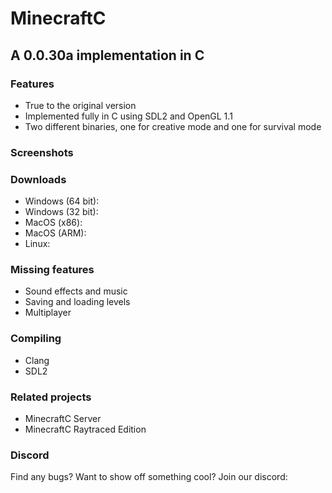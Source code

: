 # MinecraftC
## A 0.0.30a implementation in C

### Features
- True to the original version
- Implemented fully in C using SDL2 and OpenGL 1.1
- Two different binaries, one for creative mode and one for survival mode
### Screenshots
### Downloads
- Windows (64 bit):
- Windows (32 bit):
- MacOS (x86):
- MacOS (ARM):
- Linux:
### Missing features
- Sound effects and music
- Saving and loading levels
- Multiplayer
### Compiling
- Clang
- SDL2
### Related projects
- MinecraftC Server
- MinecraftC Raytraced Edition
### Discord
Find any bugs? Want to show off something cool? Join our discord:
